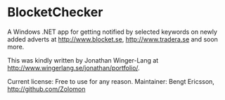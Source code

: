 # BlocketChecker
A Windows .NET app for getting notified by selected keywords on newly added adverts at http://www.blocket.se, http://www.tradera.se and soon more. 

This was kindly written by Jonathan Winger-Lang at http://www.wingerlang.se/jonathan/portfolio/. 

Current license: Free to use for any reason. 
Maintainer: Bengt Ericsson, http://github.com/Zolomon 

